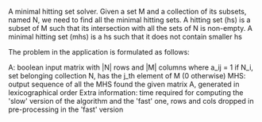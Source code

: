 A minimal hitting set solver.
Given a set M and a collection of its subsets, named N,
we need to find all the minimal hitting sets.
A hitting set (hs) is a subset of M such that its
intersection with all the sets of N is non-empty.
A minimal hitting set (mhs) is a hs such that it does
not contain smaller hs

The problem in the application is formulated as follows:

A: boolean input matrix with |N| rows and |M| columns where a_ij = 1 if N_i, set belonging collection N, has the j_th element of M (0 otherwise)
MHS: output sequence of all the MHS found the given matrix A, generated in lexicographical order
Extra information: time required for computing the 'slow' version of the algorithm and the 'fast' one, rows and cols dropped in pre-processing in the 'fast' version
